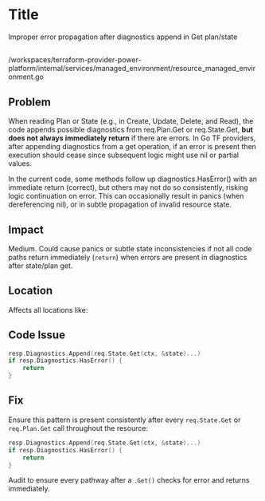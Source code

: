 # Title

Improper error propagation after diagnostics append in Get plan/state

##

/workspaces/terraform-provider-power-platform/internal/services/managed_environment/resource_managed_environment.go

## Problem

When reading Plan or State (e.g., in Create, Update, Delete, and Read), the code appends possible diagnostics from req.Plan.Get or req.State.Get, **but does not always immediately return** if there are errors. In Go TF providers, after appending diagnostics from a get operation, if an error is present then execution should cease since subsequent logic might use nil or partial values.

In the current code, some methods follow up diagnostics.HasError() with an immediate return (correct), but others may not do so consistently, risking logic continuation on error. This can occasionally result in panics (when dereferencing nil), or in subtle propagation of invalid resource state.

## Impact

Medium. Could cause panics or subtle state inconsistencies if not all code paths return immediately (`return`) when errors are present in diagnostics after state/plan get.

## Location

Affects all locations like:

## Code Issue

```go
resp.Diagnostics.Append(req.State.Get(ctx, &state)...)
if resp.Diagnostics.HasError() {
    return
}
```

## Fix

Ensure this pattern is present consistently after every `req.State.Get` or `req.Plan.Get` call throughout the resource:

```go
resp.Diagnostics.Append(req.State.Get(ctx, &state)...)
if resp.Diagnostics.HasError() {
    return
}
```

Audit to ensure every pathway after a `.Get()` checks for error and returns immediately.
